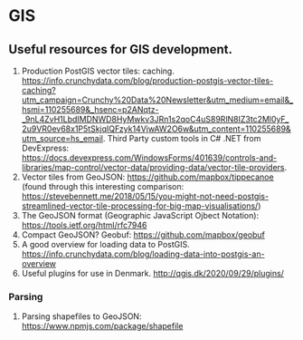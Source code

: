 # GIS

## Useful resources for GIS development.

1. Production PostGIS vector tiles: caching. https://info.crunchydata.com/blog/production-postgis-vector-tiles-caching?utm_campaign=Crunchy%20Data%20Newsletter&utm_medium=email&_hsmi=110255689&_hsenc=p2ANqtz-_9nL4ZvH1LbdIMDNWD8HyMwkv3JRn1s2qoC4uS89RlN8IZ3tc2Ml0yF_2u9VR0ev68x1P5tSkjqIQFzyk14VjwAW2O6w&utm_content=110255689&utm_source=hs_email. Third Party custom tools in C# .NET from DevExpress: https://docs.devexpress.com/WindowsForms/401639/controls-and-libraries/map-control/vector-data/providing-data/vector-tile-providers.
2. Vector tiles from GeoJSON: https://github.com/mapbox/tippecanoe (found through this interesting comparison: https://stevebennett.me/2018/05/15/you-might-not-need-postgis-streamlined-vector-tile-processing-for-big-map-visualisations/)
3. The GeoJSON format (Geographic JavaScript Ojbect Notation): https://tools.ietf.org/html/rfc7946
4. Compact GeoJSON? Geobuf: https://github.com/mapbox/geobuf
5. A good overview for loading data to PostGIS. https://info.crunchydata.com/blog/loading-data-into-postgis-an-overview
6. Useful plugins for use in Denmark. http://qgis.dk/2020/09/29/plugins/

### Parsing
1. Parsing shapefiles to GeoJSON: https://www.npmjs.com/package/shapefile
